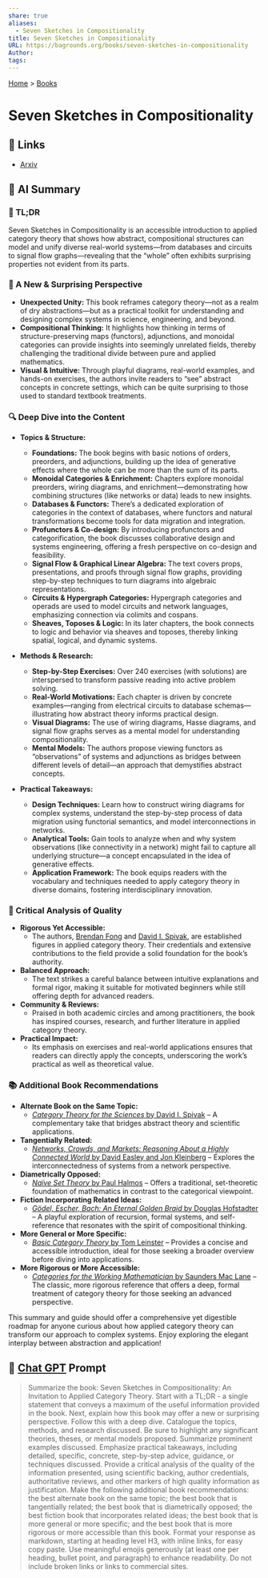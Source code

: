 ```yaml
---
share: true
aliases:
  - Seven Sketches in Compositionality
title: Seven Sketches in Compositionality
URL: https://bagrounds.org/books/seven-sketches-in-compositionality
Author: 
tags: 
---
```

[Home](../index.md) > [Books](./index.md)  
# Seven Sketches in Compositionality  
## 🔗 Links  
- [Arxiv](https://arxiv.org/abs/1803.05316)  
  
## 🤖 AI Summary  
### 📝 TL;DR  
Seven Sketches in Compositionality is an accessible introduction to applied category theory that shows how abstract, compositional structures can model and unify diverse real-world systems—from databases and circuits to signal flow graphs—revealing that the “whole” often exhibits surprising properties not evident from its parts.  
  
### 🌟 A New & Surprising Perspective  
- **Unexpected Unity:** This book reframes category theory—not as a realm of dry abstractions—but as a practical toolkit for understanding and designing complex systems in science, engineering, and beyond.  
- **Compositional Thinking:** It highlights how thinking in terms of structure-preserving maps (functors), adjunctions, and monoidal categories can provide insights into seemingly unrelated fields, thereby challenging the traditional divide between pure and applied mathematics.  
- **Visual & Intuitive:** Through playful diagrams, real-world examples, and hands-on exercises, the authors invite readers to “see” abstract concepts in concrete settings, which can be quite surprising to those used to standard textbook treatments.  
  
### 🔍 Deep Dive into the Content  
- **Topics & Structure:**  
  - **Foundations:** The book begins with basic notions of orders, preorders, and adjunctions, building up the idea of generative effects where the whole can be more than the sum of its parts.  
  - **Monoidal Categories & Enrichment:** Chapters explore monoidal preorders, wiring diagrams, and enrichment—demonstrating how combining structures (like networks or data) leads to new insights.  
  - **Databases & Functors:** There’s a dedicated exploration of categories in the context of databases, where functors and natural transformations become tools for data migration and integration.  
  - **Profunctors & Co-design:** By introducing profunctors and categorification, the book discusses collaborative design and systems engineering, offering a fresh perspective on co-design and feasibility.  
  - **Signal Flow & Graphical Linear Algebra:** The text covers props, presentations, and proofs through signal flow graphs, providing step-by-step techniques to turn diagrams into algebraic representations.  
  - **Circuits & Hypergraph Categories:** Hypergraph categories and operads are used to model circuits and network languages, emphasizing connection via colimits and cospans.  
  - **Sheaves, Toposes & Logic:** In its later chapters, the book connects to logic and behavior via sheaves and toposes, thereby linking spatial, logical, and dynamic systems.  
  
- **Methods & Research:**  
  - **Step-by-Step Exercises:** Over 240 exercises (with solutions) are interspersed to transform passive reading into active problem solving.  
  - **Real-World Motivations:** Each chapter is driven by concrete examples—ranging from electrical circuits to database schemas—illustrating how abstract theory informs practical design.  
  - **Visual Diagrams:** The use of wiring diagrams, Hasse diagrams, and signal flow graphs serves as a mental model for understanding compositionality.  
  - **Mental Models:** The authors propose viewing functors as “observations” of systems and adjunctions as bridges between different levels of detail—an approach that demystifies abstract concepts.  
  
- **Practical Takeaways:**  
  - **Design Techniques:** Learn how to construct wiring diagrams for complex systems, understand the step-by-step process of data migration using functorial semantics, and model interconnections in networks.  
  - **Analytical Tools:** Gain tools to analyze when and why system observations (like connectivity in a network) might fail to capture all underlying structure—a concept encapsulated in the idea of generative effects.  
  - **Application Framework:** The book equips readers with the vocabulary and techniques needed to apply category theory in diverse domains, fostering interdisciplinary innovation.  
  
### 🔬 Critical Analysis of Quality  
- **Rigorous Yet Accessible:**  
  - The authors, [Brendan Fong](https://en.wikipedia.org/wiki/Brendan_Fong) and [David I. Spivak](https://en.wikipedia.org/wiki/David_I._Spivak), are established figures in applied category theory. Their credentials and extensive contributions to the field provide a solid foundation for the book’s authority.  
- **Balanced Approach:**  
  - The text strikes a careful balance between intuitive explanations and formal rigor, making it suitable for motivated beginners while still offering depth for advanced readers.  
- **Community & Reviews:**  
  - Praised in both academic circles and among practitioners, the book has inspired courses, research, and further literature in applied category theory.  
- **Practical Impact:**  
  - Its emphasis on exercises and real-world applications ensures that readers can directly apply the concepts, underscoring the work’s practical as well as theoretical value.  
  
### 📚 Additional Book Recommendations  
- **Alternate Book on the Same Topic:**  
  - [*Category Theory for the Sciences* by David I. Spivak](https://ncatlab.org/nlab/show/Category+Theory+for+the+Sciences) – A complementary take that bridges abstract theory and scientific applications.  
- **Tangentially Related:**  
  - [*Networks, Crowds, and Markets: Reasoning About a Highly Connected World* by David Easley and Jon Kleinberg](https://en.wikipedia.org/wiki/Networks%2C_Crowds%2C_and_Markets) – Explores the interconnectedness of systems from a network perspective.  
- **Diametrically Opposed:**  
  - [*Naïve Set Theory* by Paul Halmos](https://en.wikipedia.org/wiki/Na%C3%AFve_Set_Theory) – Offers a traditional, set-theoretic foundation of mathematics in contrast to the categorical viewpoint.  
- **Fiction Incorporating Related Ideas:**  
  - [*Gödel, Escher, Bach: An Eternal Golden Braid* by Douglas Hofstadter](https://en.wikipedia.org/wiki/G%C3%B6del%2C_Escher%2C_Bach) – A playful exploration of recursion, formal systems, and self-reference that resonates with the spirit of compositional thinking.  
- **More General or More Specific:**  
  - [*Basic Category Theory* by Tom Leinster](https://en.wikipedia.org/wiki/Basic_Category_Theory) – Provides a concise and accessible introduction, ideal for those seeking a broader overview before diving into applications.  
- **More Rigorous or More Accessible:**  
  - [*Categories for the Working Mathematician* by Saunders Mac Lane](https://en.wikipedia.org/wiki/Categories_for_the_Working_Mathematician) – The classic, more rigorous reference that offers a deep, formal treatment of category theory for those seeking an advanced perspective.  
  
This summary and guide should offer a comprehensive yet digestible roadmap for anyone curious about how applied category theory can transform our approach to complex systems. Enjoy exploring the elegant interplay between abstraction and application!  
  
## 💬 [Chat GPT](https://chat.com) Prompt  
> Summarize the book: Seven Sketches in Compositionality: An Invitation to Applied Category Theory. Start with a TL;DR - a single statement that conveys a maximum of the useful information provided in the book. Next, explain how this book may offer a new or surprising perspective. Follow this with a deep dive. Catalogue the topics, methods, and research discussed. Be sure to highlight any significant theories, theses, or mental models proposed. Summarize prominent examples discussed. Emphasize practical takeaways, including detailed, specific, concrete, step-by-step advice, guidance, or techniques discussed. Provide a critical analysis of the quality of the information presented, using scientific backing, author credentials, authoritative reviews, and other markers of high quality information as justification. Make the following additional book recommendations: the best alternate book on the same topic; the best book that is tangentially related; the best book that is diametrically opposed; the best fiction book that incorporates related ideas; the best book that is more general or more specific; and the best book that is more rigorous or more accessible than this book. Format your response as markdown, starting at heading level H3, with inline links, for easy copy paste. Use meaningful emojis generously (at least one per heading, bullet point, and paragraph) to enhance readability. Do not include broken links or links to commercial sites.